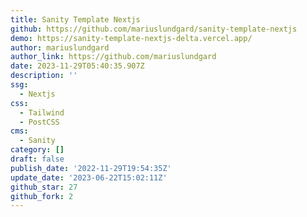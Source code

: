 ```yaml
---
title: Sanity Template Nextjs
github: https://github.com/mariuslundgard/sanity-template-nextjs
demo: https://sanity-template-nextjs-delta.vercel.app/
author: mariuslundgard
author_link: https://github.com/mariuslundgard
date: 2023-11-29T05:40:35.907Z
description: ''
ssg:
  - Nextjs
css:
  - Tailwind
  - PostCSS
cms:
  - Sanity
category: []
draft: false
publish_date: '2022-11-29T19:54:35Z'
update_date: '2023-06-22T15:02:11Z'
github_star: 27
github_fork: 2
---
```


